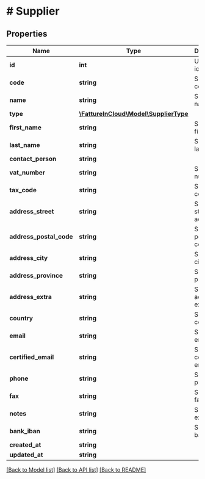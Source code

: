 # # Supplier

## Properties

Name | Type | Description | Notes
------------ | ------------- | ------------- | -------------
**id** | **int** | Unique identifier | [optional]
**code** | **string** | Supplier code. | [optional]
**name** | **string** | Supplier name. | [optional]
**type** | [**\FattureInCloud\Model\SupplierType**](SupplierType.md) |  | [optional]
**first_name** | **string** | Supplier first name. | [optional]
**last_name** | **string** | Supplier last name. | [optional]
**contact_person** | **string** |  | [optional]
**vat_number** | **string** | Supplier vat number. | [optional]
**tax_code** | **string** | Supplier tax code. | [optional]
**address_street** | **string** | Supplier street address. | [optional]
**address_postal_code** | **string** | Supplier postal code. | [optional]
**address_city** | **string** | Supplier city. | [optional]
**address_province** | **string** | Supplier province. | [optional]
**address_extra** | **string** | Supplier address extra info. | [optional]
**country** | **string** | Supplier country. | [optional]
**email** | **string** | Supplier email. | [optional]
**certified_email** | **string** | Supplier certified email. | [optional]
**phone** | **string** | Supplier phone. | [optional]
**fax** | **string** | Supplier fax. | [optional]
**notes** | **string** | Supplier extra notes. | [optional]
**bank_iban** | **string** | Supplier bank IBAN. | [optional]
**created_at** | **string** |  | [optional]
**updated_at** | **string** |  | [optional]

[[Back to Model list]](../../README.md#models) [[Back to API list]](../../README.md#endpoints) [[Back to README]](../../README.md)
